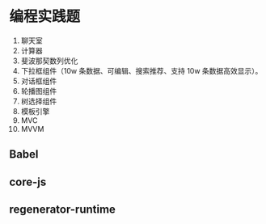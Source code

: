# 编程实践题

1.  聊天室
2.  计算器
3.  斐波那契数列优化
4.  下拉框组件（10w 条数据、可编辑、搜索推荐、支持 10w 条数据高效显示）。
5.  对话框组件
6.  轮播图组件
7.  树选择组件
8.  模板引擎
9.  MVC
10. MVVM

## Babel

## core-js

## regenerator-runtime
